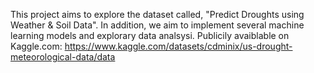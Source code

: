 This project aims to explore the dataset called, "Predict Droughts using Weather & Soil Data". In addition, we aim to implement several machine learning models and explorary data analsysi. Publicily avaiblable on Kaggle.com: https://www.kaggle.com/datasets/cdminix/us-drought-meteorological-data/data
